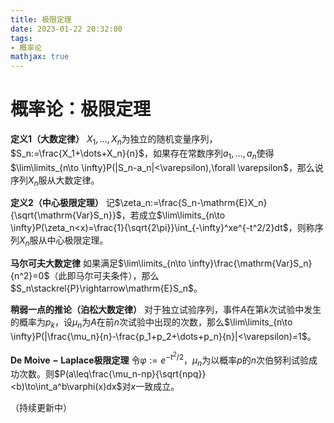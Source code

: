 ```yaml
---
title: 极限定理
date: 2023-01-22 20:32:00
tags:
- 概率论
mathjax: true
---
```


# 概率论：极限定理

**定义1（大数定律）** $X_1,...,X_n$为独立的随机变量序列，$S_n:=\frac{X_1+\dots+X_n}{n}$，如果存在常数序列$a_1,\dots,a_n$使得$\lim\limits_{n\to \infty}P(|S_n-a_n|<\varepsilon),\forall \varepsilon$，那么说序列${X_n}$服从大数定律。

**定义2（中心极限定理）** 记$\zeta_n:=\frac{S_n-\mathrm{E}X_n}{\sqrt{\mathrm{Var}S_n}}$，若成立$\lim\limits_{n\to \infty}P(\zeta_n<x)=\frac{1}{\sqrt{2\pi}}\int_{-\infty}^xe^{-t^2/2}dt$，则称序列${X_n}$服从中心极限定理。

**马尔可夫大数定律** 如果满足$\lim\limits_{n\to \infty}\frac{\mathrm{Var}S_n}{n^2}=0$（此即马尔可夫条件），那么$S_n\stackrel{P}\rightarrow\mathrm{E}S_n$。

**稍弱一点的推论（泊松大数定律）** 对于独立试验序列，事件$A$在第$k$次试验中发生的概率为$p_k$，设$\mu_n$为$A$在前$n$次试验中出现的次数，那么$\lim\limits_{n\to \infty}P(|\frac{\mu_n}{n}-\frac{p_1+p_2+\dots+p_n}{n}|<\varepsilon)=1$。

**$\mathrm{De\ Moive-Laplace}$极限定理** 令$\varphi:=e^{-t^2/2}$，$\mu_n$为以概率$p$的$n$次伯努利试验成功次数。则$P(a\leq\frac{\mu_n-np}{\sqrt{npq}}<b)\to\int_a^b\varphi(x)dx$对$x$一致成立。

（持续更新中）
